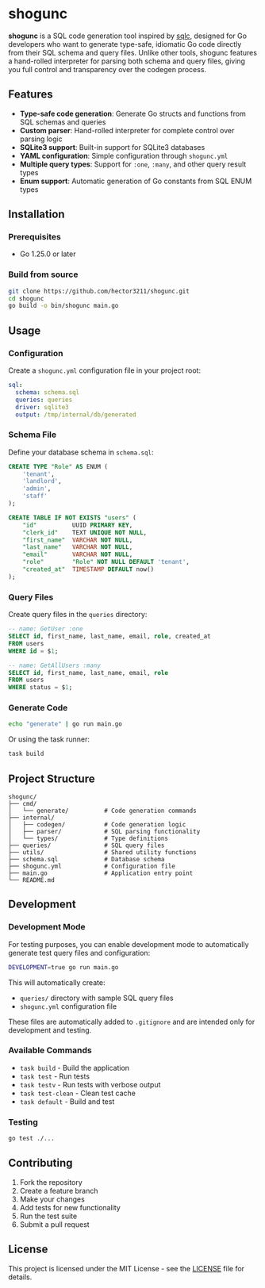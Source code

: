 # shogunc

**shogunc** is a SQL code generation tool inspired by [sqlc](https://github.com/sqlc-dev/sqlc), designed for Go developers who want to generate type-safe, idiomatic Go code directly from their SQL schema and query files. Unlike other tools, shogunc features a hand-rolled interpreter for parsing both schema and query files, giving you full control and transparency over the codegen process.

## Features

- **Type-safe code generation**: Generate Go structs and functions from SQL schemas and queries
- **Custom parser**: Hand-rolled interpreter for complete control over parsing logic
- **SQLite3 support**: Built-in support for SQLite3 databases
- **YAML configuration**: Simple configuration through `shogunc.yml`
- **Multiple query types**: Support for `:one`, `:many`, and other query result types
- **Enum support**: Automatic generation of Go constants from SQL ENUM types

## Installation

### Prerequisites

- Go 1.25.0 or later

### Build from source

```bash
git clone https://github.com/hector3211/shogunc.git
cd shogunc
go build -o bin/shogunc main.go
```

## Usage

### Configuration

Create a `shogunc.yml` configuration file in your project root:

```yaml
sql:
  schema: schema.sql
  queries: queries
  driver: sqlite3
  output: /tmp/internal/db/generated
```

### Schema File

Define your database schema in `schema.sql`:

```sql
CREATE TYPE "Role" AS ENUM (
    'tenant',
    'landlord',
    'admin',
    'staff'
);

CREATE TABLE IF NOT EXISTS "users" (
    "id"          UUID PRIMARY KEY,
    "clerk_id"    TEXT UNIQUE NOT NULL,
    "first_name"  VARCHAR NOT NULL,
    "last_name"   VARCHAR NOT NULL,
    "email"       VARCHAR NOT NULL,
    "role"        "Role" NOT NULL DEFAULT 'tenant',
    "created_at"  TIMESTAMP DEFAULT now()
);
```

### Query Files

Create query files in the `queries` directory:

```sql
-- name: GetUser :one
SELECT id, first_name, last_name, email, role, created_at
FROM users
WHERE id = $1;

-- name: GetAllUsers :many
SELECT id, first_name, last_name, email, role
FROM users
WHERE status = $1;
```

### Generate Code

```bash
echo "generate" | go run main.go
```

Or using the task runner:

```bash
task build
```

## Project Structure

```
shogunc/
├── cmd/
│   └── generate/          # Code generation commands
├── internal/
│   ├── codegen/           # Code generation logic
│   ├── parser/            # SQL parsing functionality
│   └── types/             # Type definitions
├── queries/               # SQL query files
├── utils/                 # Shared utility functions
├── schema.sql             # Database schema
├── shogunc.yml            # Configuration file
├── main.go                # Application entry point
└── README.md
```

## Development

### Development Mode

For testing purposes, you can enable development mode to automatically generate test query files and configuration:

```bash
DEVELOPMENT=true go run main.go
```

This will automatically create:
- `queries/` directory with sample SQL query files
- `shogunc.yml` configuration file

These files are automatically added to `.gitignore` and are intended only for development and testing.

### Available Commands

- `task build` - Build the application
- `task test` - Run tests
- `task testv` - Run tests with verbose output
- `task test-clean` - Clean test cache
- `task default` - Build and test

### Testing

```bash
go test ./...
```

## Contributing

1. Fork the repository
2. Create a feature branch
3. Make your changes
4. Add tests for new functionality
5. Run the test suite
6. Submit a pull request

## License

This project is licensed under the MIT License - see the [LICENSE](LICENSE) file for details.
